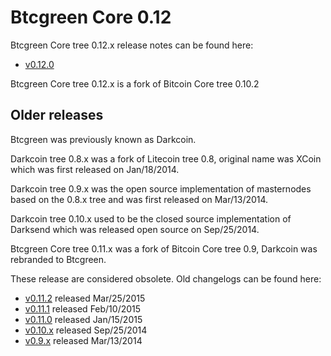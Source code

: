 Btcgreen Core 0.12
==================

Btcgreen Core tree 0.12.x release notes can be found here:
- [v0.12.0](release-notes/btcgreen/release-notes-0.12.0.md)

Btcgreen Core tree 0.12.x is a fork of Bitcoin Core tree 0.10.2



Older releases
--------------

Btcgreen was previously known as Darkcoin.

Darkcoin tree 0.8.x was a fork of Litecoin tree 0.8, original name was XCoin
which was first released on Jan/18/2014.

Darkcoin tree 0.9.x was the open source implementation of masternodes based on
the 0.8.x tree and was first released on Mar/13/2014.

Darkcoin tree 0.10.x used to be the closed source implementation of Darksend
which was released open source on Sep/25/2014.

Btcgreen Core tree 0.11.x was a fork of Bitcoin Core tree 0.9, Darkcoin was rebranded
to Btcgreen.

These release are considered obsolete. Old changelogs can be found here:

- [v0.11.2](release-notes/btcgreen/release-notes-0.11.2.md) released Mar/25/2015
- [v0.11.1](release-notes/btcgreen/release-notes-0.11.1.md) released Feb/10/2015
- [v0.11.0](release-notes/btcgreen/release-notes-0.11.0.md) released Jan/15/2015
- [v0.10.x](release-notes/btcgreen/release-notes-0.10.0.md) released Sep/25/2014
- [v0.9.x](release-notes/btcgreen/release-notes-0.9.0.md) released Mar/13/2014
